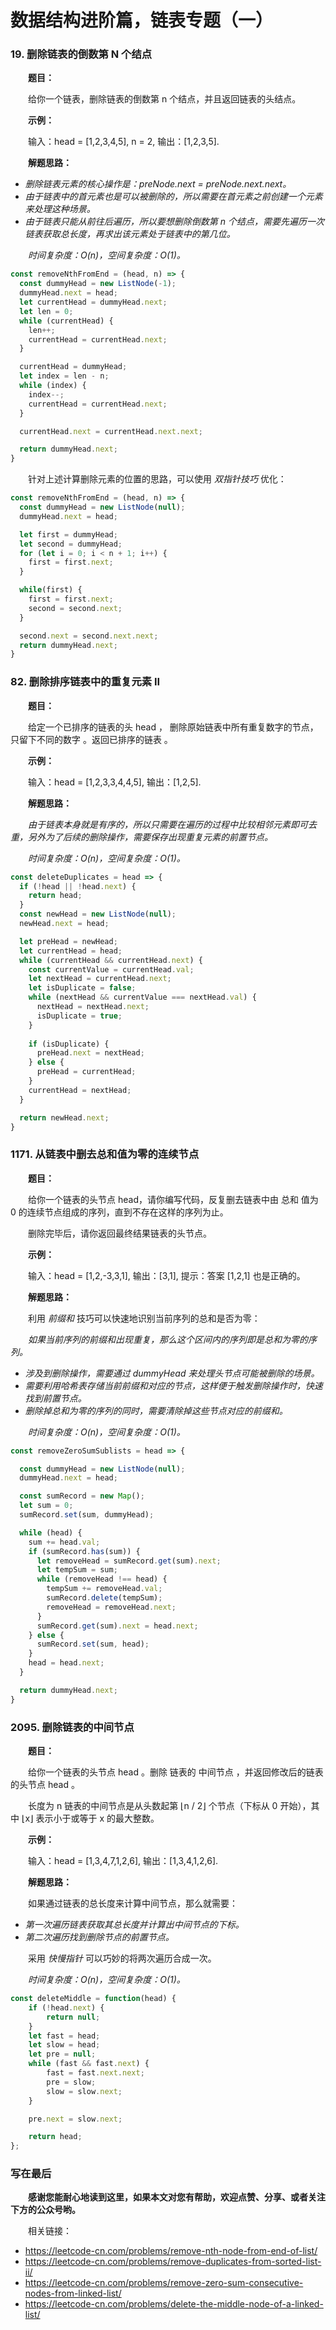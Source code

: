 # 数据结构进阶篇，链表专题（一）

### 19. 删除链表的倒数第 N 个结点

&emsp;&emsp;**题目：**

&emsp;&emsp;给你一个链表，删除链表的倒数第 n 个结点，并且返回链表的头结点。

&emsp;&emsp;**示例：**

&emsp;&emsp;输入：head = [1,2,3,4,5], n = 2, 输出：[1,2,3,5].

&emsp;&emsp;**解题思路：**

- *删除链表元素的核心操作是：preNode.next = preNode.next.next。*
- *由于链表中的首元素也是可以被删除的，所以需要在首元素之前创建一个元素来处理这种场景。*
- *由于链表只能从前往后遍历，所以要想删除倒数第 n 个结点，需要先遍历一次链表获取总长度，再求出该元素处于链表中的第几位。*

&emsp;&emsp;*时间复杂度：O(n)，空间复杂度：O(1)。*


```JavaScript
const removeNthFromEnd = (head, n) => {
  const dummyHead = new ListNode(-1);
  dummyHead.next = head;
  let currentHead = dummyHead.next;
  let len = 0;
  while (currentHead) {
    len++;
    currentHead = currentHead.next;
  }

  currentHead = dummyHead;
  let index = len - n;
  while (index) {
    index--;
    currentHead = currentHead.next;
  }

  currentHead.next = currentHead.next.next;

  return dummyHead.next;
}
```

&emsp;&emsp;针对上述计算删除元素的位置的思路，可以使用 *双指针技巧* 优化：

```JavaScript
const removeNthFromEnd = (head, n) => {
  const dummyHead = new ListNode(null);
  dummyHead.next = head;

  let first = dummyHead;
  let second = dummyHead;
  for (let i = 0; i < n + 1; i++) {
    first = first.next;
  }

  while(first) {
    first = first.next;
    second = second.next;
  }

  second.next = second.next.next;
  return dummyHead.next;
}
```

### 82. 删除排序链表中的重复元素 II

&emsp;&emsp;**题目：**

&emsp;&emsp;给定一个已排序的链表的头 head ， 删除原始链表中所有重复数字的节点，只留下不同的数字 。返回已排序的链表 。

&emsp;&emsp;**示例：**

&emsp;&emsp;输入：head = [1,2,3,3,4,4,5], 输出：[1,2,5].

&emsp;&emsp;**解题思路：**

&emsp;&emsp;*由于链表本身就是有序的，所以只需要在遍历的过程中比较相邻元素即可去重，另外为了后续的删除操作，需要保存出现重复元素的前置节点。*

&emsp;&emsp;*时间复杂度：O(n)，空间复杂度：O(1)。*

```JavaScript
const deleteDuplicates = head => {
  if (!head || !head.next) {
    return head;
  }
  const newHead = new ListNode(null);
  newHead.next = head;

  let preHead = newHead;
  let currentHead = head;
  while (currentHead && currentHead.next) {
    const currentValue = currentHead.val;
    let nextHead = currentHead.next;
    let isDuplicate = false;
    while (nextHead && currentValue === nextHead.val) {
      nextHead = nextHead.next;
      isDuplicate = true;
    }
    
    if (isDuplicate) {
      preHead.next = nextHead;
    } else {
      preHead = currentHead;
    }
    currentHead = nextHead;
  }

  return newHead.next;
}
```

### 1171. 从链表中删去总和值为零的连续节点

&emsp;&emsp;**题目：**

&emsp;&emsp;给你一个链表的头节点 head，请你编写代码，反复删去链表中由 总和 值为 0 的连续节点组成的序列，直到不存在这样的序列为止。

&emsp;&emsp;删除完毕后，请你返回最终结果链表的头节点。

&emsp;&emsp;**示例：**

&emsp;&emsp;输入：head = [1,2,-3,3,1], 输出：[3,1], 提示：答案 [1,2,1] 也是正确的。

&emsp;&emsp;**解题思路：**

&emsp;&emsp;利用 *前缀和* 技巧可以快速地识别当前序列的总和是否为零：

&emsp;&emsp;*如果当前序列的前缀和出现重复，那么这个区间内的序列即是总和为零的序列。*

- *涉及到删除操作，需要通过 dummyHead 来处理头节点可能被删除的场景。*
- *需要利用哈希表存储当前前缀和对应的节点，这样便于触发删除操作时，快速找到前置节点。*
- *删除掉总和为零的序列的同时，需要清除掉这些节点对应的前缀和。*

&emsp;&emsp;*时间复杂度：O(n)，空间复杂度：O(1)。*


```JavaScript
const removeZeroSumSublists = head => {

  const dummyHead = new ListNode(null);
  dummyHead.next = head;

  const sumRecord = new Map();
  let sum = 0;
  sumRecord.set(sum, dummyHead);

  while (head) {
    sum += head.val;
    if (sumRecord.has(sum)) {
      let removeHead = sumRecord.get(sum).next;
      let tempSum = sum;
      while (removeHead !== head) {
        tempSum += removeHead.val;
        sumRecord.delete(tempSum);
        removeHead = removeHead.next;
      }
      sumRecord.get(sum).next = head.next;
    } else {
      sumRecord.set(sum, head);
    }
    head = head.next;
  }

  return dummyHead.next;
}
```

### 2095. 删除链表的中间节点

&emsp;&emsp;**题目：**

&emsp;&emsp;给你一个链表的头节点 head 。删除 链表的 中间节点 ，并返回修改后的链表的头节点 head 。

&emsp;&emsp;长度为 n 链表的中间节点是从头数起第 ⌊n / 2⌋ 个节点（下标从 0 开始），其中 ⌊x⌋ 表示小于或等于 x 的最大整数。

&emsp;&emsp;**示例：**

&emsp;&emsp;输入：head = [1,3,4,7,1,2,6], 输出：[1,3,4,1,2,6].

&emsp;&emsp;**解题思路：**

&emsp;&emsp;如果通过链表的总长度来计算中间节点，那么就需要：

- *第一次遍历链表获取其总长度并计算出中间节点的下标。*
- *第二次遍历找到删除节点的前置节点。*

&emsp;&emsp;采用 *快慢指针* 可以巧妙的将两次遍历合成一次。

&emsp;&emsp;*时间复杂度：O(n)，空间复杂度：O(1)。*

```JavaScript
const deleteMiddle = function(head) {
    if (!head.next) {
        return null;
    }
    let fast = head;
    let slow = head;
    let pre = null;
    while (fast && fast.next) {
        fast = fast.next.next;
        pre = slow;
        slow = slow.next;
    }

    pre.next = slow.next;

    return head;
};
```

### 写在最后

&emsp;&emsp;**感谢您能耐心地读到这里，如果本文对您有帮助，欢迎点赞、分享、或者关注下方的公众号哟。**

&emsp;&emsp;相关链接：

- https://leetcode-cn.com/problems/remove-nth-node-from-end-of-list/
- https://leetcode-cn.com/problems/remove-duplicates-from-sorted-list-ii/
- https://leetcode-cn.com/problems/remove-zero-sum-consecutive-nodes-from-linked-list/
- https://leetcode-cn.com/problems/delete-the-middle-node-of-a-linked-list/